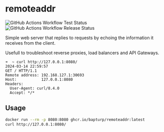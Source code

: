 # remoteaddr

![GitHub Actions Workflow Test Status](https://github.com/bapturp/remoteaddr/actions/workflows/test.yaml/badge.svg) ![GitHub Actions Workflow Release Status](https://github.com/bapturp/remoteaddr/actions/workflows/release.yaml/badge.svg)

 Simple web server that replies to requests by echoing the information it receives from the client.

Usefull to troubleshoot reverse proxies, load balancers and API Gateways.

```
➜  ~ curl http://127.0.0.1:8080/
2024-03-14 22:59:57
GET / HTTP/1.1
Remote address: 192.168.127.1:30693
Host:           127.0.0.1:8080
Headers:
  User-Agent: curl/8.4.0
  Accept: */*
```

## Usage

```sh
docker run --rm -p 8080:8080 ghcr.io/bapturp/remoteaddr:latest
curl http://127.0.0.1:8080/
```

